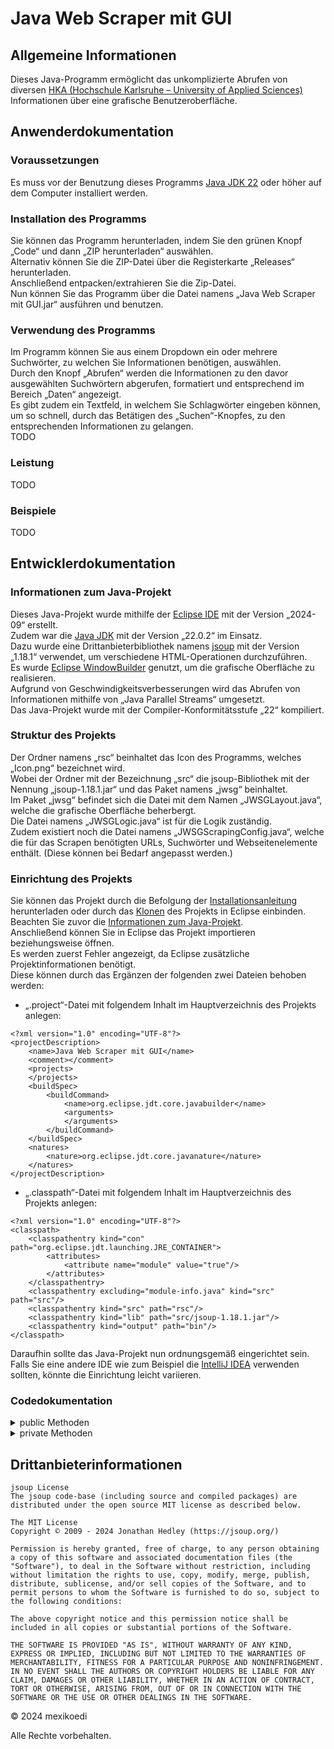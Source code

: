 # Java Web Scraper mit GUI

## Allgemeine Informationen
Dieses Java-Programm ermöglicht das unkomplizierte Abrufen von diversen [HKA (Hochschule Karlsruhe – University of Applied Sciences)](https://www.h-ka.de/) Informationen über eine grafische Benutzeroberfläche.

## Anwenderdokumentation
### Voraussetzungen
Es muss vor der Benutzung dieses Programms [Java JDK 22](https://www.oracle.com/de/java/technologies/downloads/) oder höher auf dem Computer installiert werden.

### Installation des Programms
Sie können das Programm herunterladen, indem Sie den grünen Knopf „Code“ und dann „ZIP herunterladen“ auswählen. <br> 
Alternativ können Sie die ZIP-Datei über die Registerkarte „Releases“ herunterladen. <br>
Anschließend entpacken/extrahieren Sie die Zip-Datei. <br>
Nun können Sie das Programm über die Datei namens „Java Web Scraper mit GUI.jar“ ausführen und benutzen.

### Verwendung des Programms
Im Programm können Sie aus einem Dropdown ein oder mehrere Suchwörter, zu welchen Sie Informationen benötigen, auswählen. <br>
Durch den Knopf „Abrufen“ werden die Informationen zu den davor ausgewählten Suchwörtern abgerufen, formatiert und entsprechend im Bereich „Daten“ angezeigt. <br>
Es gibt zudem ein Textfeld, in welchem Sie Schlagwörter eingeben können, um so schnell, durch das Betätigen des „Suchen“-Knopfes, zu den entsprechenden Informationen zu gelangen. <br>
TODO

### Leistung
TODO

### Beispiele
TODO

## Entwicklerdokumentation
### Informationen zum Java-Projekt
Dieses Java-Projekt wurde mithilfe der [Eclipse IDE](https://eclipseide.org/) mit der Version „2024-09“ erstellt. <br>
Zudem war die [Java JDK](https://www.oracle.com/java/technologies/downloads/) mit der Version „22.0.2“ im Einsatz. <br>
Dazu wurde eine Drittanbieterbibliothek namens [jsoup](https://jsoup.org/download) mit der Version „1.18.1“ verwendet, um verschiedene HTML-Operationen durchzuführen. <br>
Es wurde [Eclipse WindowBuilder](https://projects.eclipse.org/projects/tools.windowbuilder) genutzt, um die grafische Oberfläche zu realisieren. <br>
Aufgrund von Geschwindigkeitsverbesserungen wird das Abrufen von Informationen mithilfe von „Java Parallel Streams“ umgesetzt. <br>
Das Java-Projekt wurde mit der Compiler-Konformitätsstufe „22“ kompiliert.

### Struktur des Projekts
Der Ordner namens „rsc“ beinhaltet das Icon des Programms, welches „Icon.png“ bezeichnet wird. <br>
Wobei der Ordner mit der Bezeichnung „src“ die jsoup-Bibliothek mit der Nennung „jsoup-1.18.1.jar“ und das Paket namens „jwsg“ beinhaltet. <br>
Im Paket „jwsg“ befindet sich die Datei mit dem Namen „JWSGLayout.java“, welche die grafische Oberfläche beherbergt. <br>
Die Datei namens „JWSGLogic.java“ ist für die Logik zuständig. <br>
Zudem existiert noch die Datei namens „JWSGScrapingConfig.java“, welche die für das Scrapen benötigten URLs, Suchwörter und Webseitenelemente enthält. (Diese können bei Bedarf angepasst werden.)

### Einrichtung des Projekts
Sie können das Projekt durch die Befolgung der [Installationsanleitung](#Installation-des-Programms) herunterladen oder durch das [Klonen](https://docs.github.com/en/repositories/creating-and-managing-repositories/cloning-a-repository) des Projekts in Eclipse einbinden. <br>
Beachten Sie zuvor die [Informationen zum Java-Projekt](#Installation-des-Programms). <br>
Anschließend können Sie in Eclipse das Projekt importieren beziehungsweise öffnen. <br>
Es werden zuerst Fehler angezeigt, da Eclipse zusätzliche Projektinformationen benötigt. <br>
Diese können durch das Ergänzen der folgenden zwei Dateien behoben werden: <br>
- „.project“-Datei mit folgendem Inhalt im Hauptverzeichnis des Projekts anlegen: <br>
```
<?xml version="1.0" encoding="UTF-8"?>
<projectDescription>
	<name>Java Web Scraper mit GUI</name>
	<comment></comment>
	<projects>
	</projects>
	<buildSpec>
		<buildCommand>
			<name>org.eclipse.jdt.core.javabuilder</name>
			<arguments>
			</arguments>
		</buildCommand>
	</buildSpec>
	<natures>
		<nature>org.eclipse.jdt.core.javanature</nature>
	</natures>
</projectDescription>
```
- „.classpath“-Datei mit folgendem Inhalt im Hauptverzeichnis des Projekts anlegen: <br>
```
<?xml version="1.0" encoding="UTF-8"?>
<classpath>
	<classpathentry kind="con" path="org.eclipse.jdt.launching.JRE_CONTAINER">
		<attributes>
			<attribute name="module" value="true"/>
		</attributes>
	</classpathentry>
	<classpathentry excluding="module-info.java" kind="src" path="src"/>
	<classpathentry kind="src" path="rsc"/>
	<classpathentry kind="lib" path="src/jsoup-1.18.1.jar"/>
	<classpathentry kind="output" path="bin"/>
</classpath>
```
Daraufhin sollte das Java-Projekt nun ordnungsgemäß eingerichtet sein. <br>
Falls Sie eine andere IDE wie zum Beispiel die [IntelliJ IDEA](https://www.jetbrains.com/de-de/idea/) verwenden sollten, könnte die Einrichtung leicht variieren.

### Codedokumentation
<details>
<summary>public Methoden</summary>

TODO <br>
Paket: jwsg <br>
Datei: JWSGLayout.java

```java
/**
 * Start der Anwendung. Erzeugt das Fenster und ansonsten erscheint ein Fehler.
 */
public static void main(String[] args)

/**
 * Standardkonstruktur. Inititialisierung der Anwendung, um die GUI zu
 * erstellen.
 */
public JWSGLayout()

/**
 * Gescrapte Daten werden formatiert und in einer JTextArea angezeigt.
 * 
 * @param selectedCategories Die Liste der ausgewählten Kategorien.
 * @param scrapedData        Die gescrapten Daten.
 */
public void initData(List<String> selectedCategories, Map<String, List<String>> scrapedData)
```

Paket: jwsg <br>
Datei: JWSGLogic.java

```java
/**
 * Diese Methode wird verwendet, um die Daten zu erhalten, die von den
 * ausgewählten Suchwörtern abhängen.
 * 
 * @return Die Map, die die Suchwörter und die zugehörigen Daten enthält.
 */
public Map<String, List<String>> getScrapedDataMap()

/**
 * Diese Methode wird verwendet, um zu überprüfen, ob die Schaltfläche "Abrufen"
 * gedrückt wurde. Zudem werden die letzten ausgewählten Suchwörter gespeichert.
 * Enthält verschiedene Überprüfungen, um Sonderfälle abzudecken.
 * 
 * @param list Die Liste der ausgewählten Suchwörter.
 * @return true, wenn die Schaltfläche gedrückt wurde und keiner der Sonderfälle
 *         aufgetreten ist, sonst false.
 */
public boolean checkButtonPressed(List<String> list)
```

Paket: jwsg <br>
Datei: JWSGScrapingConfig.java

```java
/**
 * Diese Methode wird verwendet, um die URL für das angegebene Suchwort aus
 * einer Map abzurufen.
 * 
 * @param keyword Das Suchwort, für das die URL abgerufen werden soll.
 * @return Die URL für das angegebene Suchwort.
 */
public static String getUrl(String keyword)

/**
 * Diese Methode wird verwendet, um die Elementklasse für das angegebene
 * Suchwort aus einer Map abzurufen.
 * 
 * @param keyword Das Suchwort, für das die Elementklasse abgerufen werden soll.
 * @return Die Elementklasse für das angegebene Suchwort.
 */
public static String getElementClass(String keyword)

/**
 * Diese Methode wird verwendet, um den Container für das angegebene Suchwort
 * aus einer Map abzurufen.
 * 
 * @param keyword Das Suchwort, für das der Container abgerufen werden soll.
 * @return Der Container für das angegebene Suchwort.
 */
public static String getContainer(String keyword)

/**
 * Diese Methode wird verwendet, um die ID für das angegebene Suchwort aus einer
 * Map abzurufen.
 * 
 * @param keyword Das Suchwort, für das die ID abgerufen werden soll.
 * @return Die ID für das angegebene Suchwort.
 */
public static String getId(String keyword)

/**
 * Diese Methode wird verwendet, um den Tag für das angegebene Suchwort aus
 * einer Map abzurufen.
 * 
 * @param keyword Das Suchwort, für das der Tag abgerufen werden soll.
 * @return Der Tag für das angegebene Suchwort.
 */
public static String getTag(String keyword)

/**
 * Diese Methode wird verwendet, um den Selektor für spezifische Links für das
 * angegebene Suchwort aus einer Map abzurufen.
 * 
 * @param keyword Das Suchwort, für das der Selektor abgerufen werden soll.
 * @return Der Selektor für spezifische Links für das angegebene Suchwort.
 */
public static String getSelector(String keyword)

/**
 * Diese Methode wird verwendet, um die gesamte Map mit Suchwörtern und URLs zu
 * erhalten.
 * 
 * @return Die gesamte Map mit Suchwörtern und URLs.
 */
public static Map<String, String> getKeywordUrlMap()

/**
 * Diese Methode wird verwendet, um die gesamte Map mit Suchwörtern und
 * Elementklassen zu erhalten.
 * 
 * @return Die gesamte Map mit Suchwörtern und Elementklassen.
 */
public static Map<String, String> getKeywordElementMap()

/**
 * Diese Methode wird verwendet, um die gesamte Map mit Suchwörtern und
 * Containern zu erhalten.
 * 
 * @return Die gesamte Map mit Suchwörtern und Containern.
 */
public static Map<String, String> getKeywordContainerMap()

/**
 * Diese Methode wird verwendet, um die gesamte Map mit Suchwörtern und IDs zu
 * erhalten.
 * 
 * @return Die gesamte Map mit Suchwörtern und IDs.
 */
public static Map<String, String> getKeywordIdMap()

/**
 * Diese Methode wird verwendet, um die gesamte Map mit Suchwörtern und Tags zu
 * erhalten.
 * 
 * @return Die gesamte Map mit Suchwörtern und Tags.
 */
public static Map<String, String> getKeywordTagMap()

/**
 * Diese Methode wird verwendet, um die gesamte Map mit Suchwörtern und
 * Selektoren für spezifische Links zu erhalten.
 * 
 * @return Die gesamte Map mit Suchwörtern und Selektoren für spezifische Links.
 */
public static Map<String, String> getKeywordSelectorMap()
```
</details>

<details>
<summary>private Methoden</summary>

TODO <br>
Paket: jwsg <br>
Datei: JWSGLayout.java

```java
/**
 * GUI-Inhalte vom Frame werden initialisiert und das Fenster wird nach dem OS
 * angepasst, ansonsten wird ein Fehler ausgegeben.
 */
private void initialize()

/**
 * JList wird mit den vordefinierten Suchwörtern initialisiert.
 * 
 * @return DefaultListModel<String> welche die Liste mit den initialen Inhalten
 *         enthält.
 */
private DefaultListModel<String> initList()
```

Paket: jwsg <br>
Datei: JWSGLogic.java

```java	
/**
 * Diese Methode wird verwendet, um die Daten von den ausgewählten Suchwörtern
 * mit ihren entsprechenden URLs parallel abzurufen.
 *
 * @param categories Die Liste der ausgewählten Suchwörter.
 */
private void scrapData(List<String> categories)

/**
 * Diese Methode wird verwendet, um die Daten zu extrahieren und zu verarbeiten.
 * Bei einem Fehler wird eine entsprechende Fehlermeldung angezeigt.
 * 
 * @param website      Die Webseite, von der die Daten extrahiert werden sollen.
 * @param category     Die Kategorie, die das Suchwort repräsentiert.
 * @param elementClass Die Klasse der Elemente, die die Daten enthalten.
 * @param container    Der Container für die jeweiligen Suchwörter.
 * @param id           Die ID für die jeweiligen Suchwörter.
 * @param tag          Der Tag für die jeweiligen Suchwörter.
 * @param linkSelector Der Selektor für spezifische Links innerhalb der
 *                     Elemente.
 * @return Die Liste, die die extrahierten Daten enthält.
 */
private List<String> processWebsiteData(Document website, String category, String elementClass, String container, String id, String tag, String linkSelector)

/**
 * Diese Methode wird verwendet, um eine Dialogbox mit dem entsprechenden Titel,
 * dem passenden Text und dem dazugehörigen Typ asynchron anzuzeigen, um den
 * Thread nicht zu blockieren.
 * 
 * @param message     Der Text, der in der Dialogbox angezeigt werden soll.
 * @param title       Der Titel der Dialogbox.
 * @param messageType Der Typ der Dialogbox.
 */
private void showDialog(String message, String title, int messageType)
```
</details>

## Drittanbieterinformationen
```
jsoup License
The jsoup code-base (including source and compiled packages) are distributed under the open source MIT license as described below.

The MIT License
Copyright © 2009 - 2024 Jonathan Hedley (https://jsoup.org/)

Permission is hereby granted, free of charge, to any person obtaining a copy of this software and associated documentation files (the "Software"), to deal in the Software without restriction, including without limitation the rights to use, copy, modify, merge, publish, distribute, sublicense, and/or sell copies of the Software, and to permit persons to whom the Software is furnished to do so, subject to the following conditions:

The above copyright notice and this permission notice shall be included in all copies or substantial portions of the Software.

THE SOFTWARE IS PROVIDED "AS IS", WITHOUT WARRANTY OF ANY KIND, EXPRESS OR IMPLIED, INCLUDING BUT NOT LIMITED TO THE WARRANTIES OF MERCHANTABILITY, FITNESS FOR A PARTICULAR PURPOSE AND NONINFRINGEMENT. IN NO EVENT SHALL THE AUTHORS OR COPYRIGHT HOLDERS BE LIABLE FOR ANY CLAIM, DAMAGES OR OTHER LIABILITY, WHETHER IN AN ACTION OF CONTRACT, TORT OR OTHERWISE, ARISING FROM, OUT OF OR IN CONNECTION WITH THE SOFTWARE OR THE USE OR OTHER DEALINGS IN THE SOFTWARE.
```

© 2024 mexikoedi 

Alle Rechte vorbehalten.
